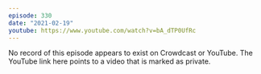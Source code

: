 ```yaml
---
episode: 330
date: "2021-02-19"
youtube: https://www.youtube.com/watch?v=bA_dTP0UfRc
---
```


No record of this episode appears to exist on Crowdcast or YouTube. The YouTube link here points to a video that is marked as private.
